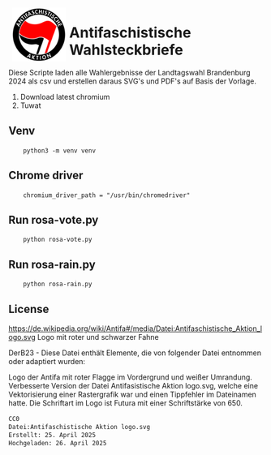 <img src="https://github.com/ussiemer/rosa-rain/blob/main/Antifaschistische_Aktion_logo.svg" style="float:left;padding:7px;" width="21%"/>

# Antifaschistische Wahlsteckbriefe
Diese Scripte laden alle Wahlergebnisse der Landtagswahl Brandenburg 2024 als csv und erstellen daraus SVG's und PDF's auf Basis der Vorlage.

1. Download latest chromium
2. Tuwat

## Venv
```
    python3 -m venv venv
```

## Chrome driver
```
    chromium_driver_path = "/usr/bin/chromedriver"
```

## Run rosa-vote.py
```
    python rosa-vote.py
```

## Run rosa-rain.py
```
    python rosa-rain.py
```

## License
https://de.wikipedia.org/wiki/Antifa#/media/Datei:Antifaschistische_Aktion_logo.svg
Logo mit roter und schwarzer Fahne

DerB23 - Diese Datei enthält Elemente, die von folgender Datei entnommen oder adaptiert wurden:

Logo der Antifa mit roter Flagge im Vordergrund und weißer Umrandung. Verbesserte Version der Datei Antifasistische Aktion logo.svg, welche eine Vektorisierung einer Rastergrafik war und einen Tippfehler im Dateinamen hatte. Die Schriftart im Logo ist Futura mit einer Schriftstärke von 650.

    CC0
    Datei:Antifaschistische Aktion logo.svg
    Erstellt: 25. April 2025
    Hochgeladen: 26. April 2025

